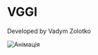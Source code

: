 # VGGI

Developed by Vadym Zolotko

![Анімація](https://github.com/Quarry9221/VGGI/assets/52162840/b918256a-5904-4d67-8f3d-502d656430e2)
